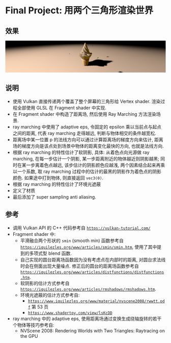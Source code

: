 # Final Project: 用两个三角形渲染世界

## 效果

![demo](images/demo.png)

## 说明

- 使用 Vulkan 直接传递两个覆盖了整个屏幕的三角形给 Vertex shader. 渲染过程全部使用 GLSL 在 Fragment shader 中实现.
- 在 Fragment shader 中构造了距离场, 然后使用 Ray Marching 方法渲染场景.
- ray marching 中使用了 adaptive eps, 令固定的 epsilon 乘以当前点与起点之间的距离, 代表 ray marching 走得越远, 判断与物体相交的条件越宽松.
- 距离场中某一位置 p 的法线方向可以通过计算距离场的梯度方向来估计, 距离场的梯度方向是该点处到场景中物体的距离变化最快的方向, 也就是法线方向.
- 根据 ray marching 的特性估计了软阴影, 具体: 从着色点向光源做 ray marching, 在每一步估计一个阴影, 某一步距离附近的物体越近则阴影越黑; 同时在某一步离着色点越远, 该步估计的阴影颜色应越浅, 两个因素结合起来再乘以一个系数, 取 ray marching 过程中的估计的最黑的阴影作为着色点的阴影颜色. 如果途中打到物体, 则直接返回 `vec3(0)`.
- 根据 ray marching 的特性估计了环境光遮蔽
- 定义了材质
- 最后添加了 super sampling anti aliasing.

## 参考

- 调用 Vulkan API 的 C++ 代码参考自 [`https://vulkan-tutorial.com/`](https://vulkan-tutorial.com/)
- Fragment shader 中:
  - 平滑融合两个形状的 `smin` (smooth min) 函数参考自 [`https://iquilezles.org/www/articles/smin/smin.htm`](https://iquilezles.org/www/articles/smin/smin.htm), 使用了其中提到的多项式型 blend 函数.
  - 自己实现的圆台距离场函数因为没有考虑点在内部时的距离, 对圆台求法线时会在侧面出现大量噪点. 修正后的圆台的距离场函数参考自 [`https://iquilezles.org/www/articles/distfunctions/distfunctions.htm`](https://iquilezles.org/www/articles/distfunctions/distfunctions.htm).
  - 软阴影的估计方式参考自 [`https://iquilezles.org/www/articles/rmshadows/rmshadows.htm`](https://iquilezles.org/www/articles/rmshadows/rmshadows.htm).
  - 环境光遮蔽的估计方式参考自:
    - [`https://www.iquilezles.org/www/material/nvscene2008/rwwtt.pdf`](https://www.iquilezles.org/www/material/nvscene2008/rwwtt.pdf) 第 53 页
    - [`https://www.shadertoy.com/view/lsKcDD`](https://www.shadertoy.com/view/lsKcDD)
- ray marching 中的 adaptive eps, 使用距离场通过变换生成绕轴旋转的若干个物体等技巧参考自:
  - NVScene 2008: Rendering Worlds with Two Triangles: Raytracing on the GPU
